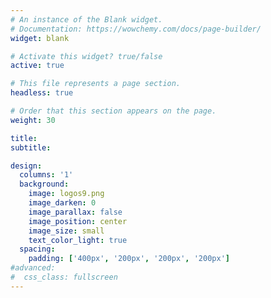 ```yaml
---
# An instance of the Blank widget.
# Documentation: https://wowchemy.com/docs/page-builder/
widget: blank

# Activate this widget? true/false
active: true

# This file represents a page section.
headless: true

# Order that this section appears on the page.
weight: 30

title:
subtitle:

design:
  columns: '1'
  background:
    image: logos9.png
    image_darken: 0
    image_parallax: false
    image_position: center
    image_size: small
    text_color_light: true
  spacing:
    padding: ['400px', '200px', '200px', '200px']
#advanced:
#  css_class: fullscreen
---
```

